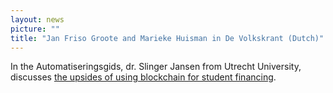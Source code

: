 ```yaml
---
layout: news
picture: ""
title: "Jan Friso Groote and Marieke Huisman in De Volkskrant (Dutch)"
---
```


<p>In the Automatiseringsgids, dr. Slinger Jansen from Utrecht University, discusses <a href="https://www.agconnect.nl/artikel/ook-voor-studiefinanciering-heeft-blockchain-voordelen">the upsides of using blockchain for student financing</a>.</p>

		
